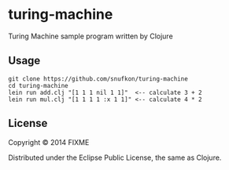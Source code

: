 # turing-machine

Turing Machine sample program written by Clojure

## Usage
    git clone https://github.com/snufkon/turing-machine
    cd turing-machine
    lein run add.clj "[1 1 1 nil 1 1]"  <-- calculate 3 + 2
    lein run mul.clj "[1 1 1 1 :x 1 1]" <-- calculate 4 * 2

## License

Copyright © 2014 FIXME

Distributed under the Eclipse Public License, the same as Clojure.
